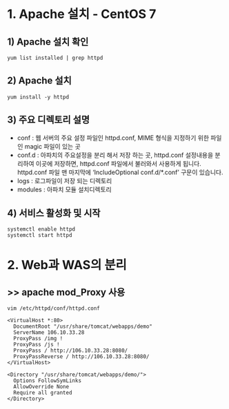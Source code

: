 # 1. Apache 설치 - CentOS 7

## 1) Apache 설치 확인

    yum list installed | grep httpd

## 2) Apache 설치

    yum install -y httpd

## 3) 주요 디렉토리 설명

-   conf : 웹 서버의 주요 설정 파일인 httpd.conf, MIME 형식을 지정하기 위한 파일인 magic 파일이 있는 곳
-   conf.d : 아파치의 주요설정을 분리 해서 저장 하는 곳, httpd.conf 설정내용을 분리하여 이곳에 저장하면, httpd.conf 파일에서 불러와서 사용하게 됩니다. httpd.conf 파일 맨 마지막에 ‘IncludeOptional conf.d/*.conf’ 구문이 있습니다.
-   logs : 로그파일이 저장 되는 디렉토리
-   modules : 아파치 모듈 설치디렉토리

## 4) 서비스 활성화 및 시작

    systemctl enable httpd
    systemctl start httpd

#  2. Web과 WAS의 분리

## >> apache mod_Proxy 사용

    vim /etc/httpd/conf/httpd.conf
    
    <VirtualHost *:80>
      DocumentRoot "/usr/share/tomcat/webapps/demo"
      ServerName 106.10.33.28
      ProxyPass /img !
      ProxyPass /js !
      ProxyPass / http://106.10.33.28:8080/
      ProxyPassReverse / http://106.10.33.28:8080/
    </VirtualHost>
    
    <Directory "/usr/share/tomcat/webapps/demo/">
      Options FollowSymLinks
      AllowOverride None
      Require all granted
    </Directory>
